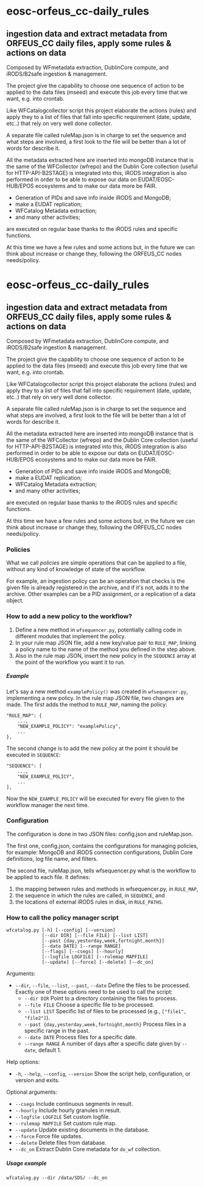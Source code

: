 # eosc-orfeus_cc-daily_rules
## ingestion data and extract metadata from ORFEUS_CC daily files, apply some rules & actions on data
Composed by WFmetadata extraction, DublinCore compute, and iRODS/B2safe ingestion & management.

The project give the capability to choose one sequence of action to be applied to the data files (mseed) and execute this job every time that we want,  e.g. into crontab.

Like  WFCatalogcollector script this project elaborate the actions (rules) and apply they to a list of files that fall into specific requirement (date, update, etc..) that rely on very well done collector.

A separate file called ruleMap.json is in charge to set the sequence and what steps are involved, a first look to the file will be better than a lot of words for describe it.

All the metadata extracted here are inserted into mongoDB instance that is the same of the WFCollector (wfrepo) and the Dublin Core collection (useful for HTTP-API-B2STAGE) is integrated into this, iRODS integration is also performed in order to be able to expose our data on EUDAT/EOSC-HUB/EPOS ecosystems and to make our data more be FAIR.

- Generation of PIDs and save info inside iRODS and MongoDB; 
- make a EUDAT replication;
- WFCatalog Metadata extraction;
- and many other activities;

 are executed on regular base thanks to the iRODS rules and specific functions.

At this time we have a few rules and some actions but, in the future we can think about increase or change they, following the ORFEUS_CC nodes needs/policy. 

# eosc-orfeus_cc-daily_rules
## ingestion data and extract metadata from ORFEUS_CC daily files, apply some rules & actions on data
Composed by WFmetadata extraction, DublinCore compute, and iRODS/B2safe ingestion & management.

The project give the capability to choose one sequence of action to be applied to the data files (mseed) and execute this job every time that we want,  e.g. into crontab.

Like  WFCatalogcollector script this project elaborate the actions (rules) and apply they to a list of files that fall into specific requirement (date, update, etc..) that rely on very well done collector.

A separate file called ruleMap.json is in charge to set the sequence and what steps are involved, a first look to the file will be better than a lot of words for describe it.

All the metadata extracted here are inserted into mongoDB instance that is the same of the WFCollector (wfrepo) and the Dublin Core collection (useful for HTTP-API-B2STAGE) is integrated into this, iRODS integration is also performed in order to be able to expose our data on EUDAT/EOSC-HUB/EPOS ecosystems and to make our data more be FAIR.

- Generation of PIDs and save info inside iRODS and MongoDB; 
- make a EUDAT replication;
- WFCatalog Metadata extraction;
- and many other activities;

 are executed on regular base thanks to the iRODS rules and specific functions.

At this time we have a few rules and some actions but, in the future we can think about increase or change they, following the ORFEUS_CC nodes needs/policy. 

### Policies

What we call _policies_ are simple operations that can be applied to a file, without any kind of knowledge of state of the workflow.

For example, an ingestion policy can be an operation that checks is the given file is already registered in the archive, and if it's not, adds it to the archive. Other examples can be a PID assignment, or a replication of a data object.

### How to add a new policy to the workflow?

1) Define a new method in `wfsequencer.py`, potentially calling code in different modules that implement the policy.
1) In your rule map JSON file, add a new key/value pair to `RULE_MAP`, linking a policy name to the name of the method you defined in the step above.
1) Also in the rule map JSON, insert the new policy in the `SEQUENCE` array at the point of the workflow you want it to run.

##### Example

Let's say a new method `examplePolicy()` was created in `wfsequencer.py`, implementing a new policy. In the rule map JSON file, two changes are made. The first adds the method to `RULE_MAP`, naming the policy:
```
"RULE_MAP": {
    ...,
    "NEW_EXAMPLE_POLICY": "examplePolicy",
    ...
},
```
The second change is to add the new policy at the point it should be executed in `SEQUENCE`:
```
"SEQUENCE": [
    ...,
    "NEW_EXAMPLE_POLICY",
    ...
],
```

Now the `NEW_EXAMPLE_POLICY` will be executed for every file given to the workflow manager the next time.

### Configuration

The configuration is done in two JSON files: config.json and ruleMap.json.

The first one, config.json, contains the configurations for managing policies, for example: MongoDB and iRODS connection configurations, Dublin Core definitions, log file name, and filters.

The second file, ruleMap.json, tells wfsequencer.py what is the workflow to be applied to each file. It defines:
1) the mapping between rules and methods in wfsequencer.py, in `RULE_MAP`,
1) the sequence in which the rules are called, in `SEQUENCE`, and
1) the locations of external iRODS rules in disk, in `RULE_PATHS`.

### How to call the policy manager script
```
wfcatalog.py [-h] [--config] [--version]
             [--dir DIR] [--file FILE] [--list LIST]
             [--past {day,yesterday,week,fortnight,month}]
             [--date DATE] [--range RANGE]
             [--flags] [--csegs] [--hourly]
             [--logfile LOGFILE] [--rulemap MAPFILE]
             [--update] [--force] [--delete] [--dc_on]
```

Arguments:
* `--dir`, `--file`, `--list`, `--past`, `--date` Define the files to be processed. Exactly one of these options need to be used to call the script:
  * `--dir DIR` Point to a directory containing the files to process.
  * `--file FILE` Choose a specific file to be processed.
  * `--list LIST` Specific list of files to be processed (e.g., `["file1", "file2"]`).
  * `--past {day,yesterday,week,fortnight,month}` Process files in a specific range in the past.
  * `--date DATE` Process files for a specific date.
  * `--range RANGE` A number of days after a specific date given by `--date`, default 1.

Help options:
* `-h`, `--help`, `--config`, `--version` Show the script help, configuration, or version and exits.

Optional arguments:
* `--csegs` Include continuous segments in result.
* `--hourly` Include hourly granules in result.
* `--logfile LOGFILE` Set custom logfile.
* `--rulemap MAPFILE` Set custom rule map.
* `--update` Update existing documents in the database.
* `--force` Force file updates.
* `--delete` Delete files from database.
* `--dc_on` Extract Dublin Core metadata for `do_wf` collection.

##### Usage example
```
wfcatalog.py --dir /data/SDS/ --dc_on
```
